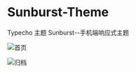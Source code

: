 # Sunburst-Theme
Typecho 主题 Sunburst--手机端响应式主题

![首页](https://dn-ciyuanai.qbox.me/2015/09/3545153507.jpg)

![归档](https://dn-ciyuanai.qbox.me/2015/09/3814110634.jpg)
